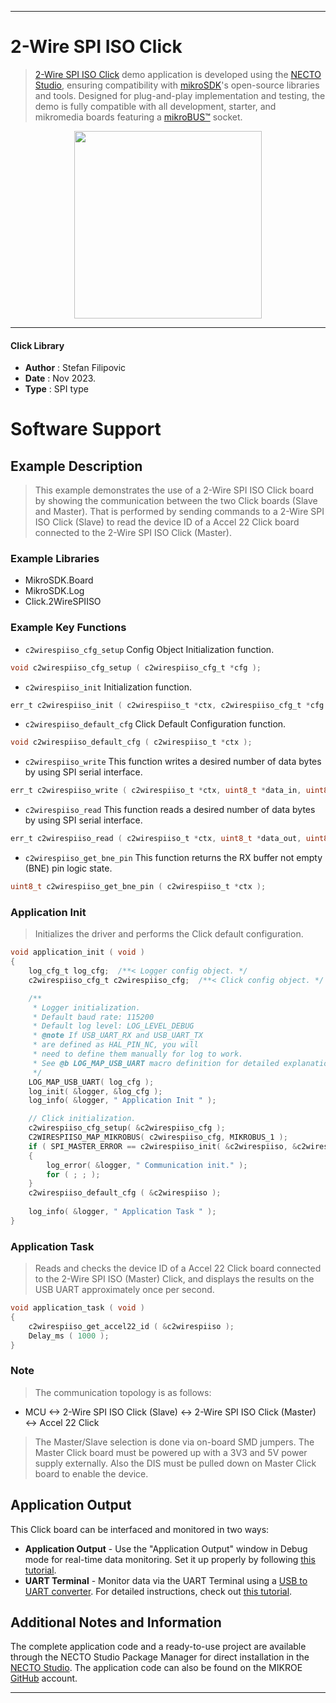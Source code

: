 
---
# 2-Wire SPI ISO Click

> [2-Wire SPI ISO Click](https://www.mikroe.com/?pid_product=MIKROE-6778) demo application is developed using
the [NECTO Studio](https://www.mikroe.com/necto), ensuring compatibility with [mikroSDK](https://www.mikroe.com/mikrosdk)'s
open-source libraries and tools. Designed for plug-and-play implementation and testing, the demo is fully compatible with
all development, starter, and mikromedia boards featuring a [mikroBUS&trade;](https://www.mikroe.com/mikrobus) socket.

<p align="center">
  <img src="https://www.mikroe.com/?pid_product=MIKROE-6778&image=1" height=300px>
</p>

---

#### Click Library

- **Author**        : Stefan Filipovic
- **Date**          : Nov 2023.
- **Type**          : SPI type

# Software Support

## Example Description

> This example demonstrates the use of a 2-Wire SPI ISO Click board by showing
the communication between the two Click boards (Slave and Master). That is performed by
sending commands to a 2-Wire SPI ISO Click (Slave) to read the device ID of a Accel 22
Click board connected to the 2-Wire SPI ISO Click (Master).

### Example Libraries

- MikroSDK.Board
- MikroSDK.Log
- Click.2WireSPIISO

### Example Key Functions

- `c2wirespiiso_cfg_setup` Config Object Initialization function.
```c
void c2wirespiiso_cfg_setup ( c2wirespiiso_cfg_t *cfg );
```

- `c2wirespiiso_init` Initialization function.
```c
err_t c2wirespiiso_init ( c2wirespiiso_t *ctx, c2wirespiiso_cfg_t *cfg );
```

- `c2wirespiiso_default_cfg` Click Default Configuration function.
```c
void c2wirespiiso_default_cfg ( c2wirespiiso_t *ctx );
```

- `c2wirespiiso_write` This function writes a desired number of data bytes by using SPI serial interface.
```c
err_t c2wirespiiso_write ( c2wirespiiso_t *ctx, uint8_t *data_in, uint8_t in_len );
```

- `c2wirespiiso_read` This function reads a desired number of data bytes by using SPI serial interface.
```c
err_t c2wirespiiso_read ( c2wirespiiso_t *ctx, uint8_t *data_out, uint8_t out_len );
```

- `c2wirespiiso_get_bne_pin` This function returns the RX buffer not empty (BNE) pin logic state.
```c
uint8_t c2wirespiiso_get_bne_pin ( c2wirespiiso_t *ctx );
```

### Application Init

> Initializes the driver and performs the Click default configuration.

```c
void application_init ( void )
{
    log_cfg_t log_cfg;  /**< Logger config object. */
    c2wirespiiso_cfg_t c2wirespiiso_cfg;  /**< Click config object. */

    /** 
     * Logger initialization.
     * Default baud rate: 115200
     * Default log level: LOG_LEVEL_DEBUG
     * @note If USB_UART_RX and USB_UART_TX 
     * are defined as HAL_PIN_NC, you will 
     * need to define them manually for log to work. 
     * See @b LOG_MAP_USB_UART macro definition for detailed explanation.
     */
    LOG_MAP_USB_UART( log_cfg );
    log_init( &logger, &log_cfg );
    log_info( &logger, " Application Init " );

    // Click initialization.
    c2wirespiiso_cfg_setup( &c2wirespiiso_cfg );
    C2WIRESPIISO_MAP_MIKROBUS( c2wirespiiso_cfg, MIKROBUS_1 );
    if ( SPI_MASTER_ERROR == c2wirespiiso_init( &c2wirespiiso, &c2wirespiiso_cfg ) )
    {
        log_error( &logger, " Communication init." );
        for ( ; ; );
    }
    c2wirespiiso_default_cfg ( &c2wirespiiso );
    
    log_info( &logger, " Application Task " );
}
```

### Application Task

> Reads and checks the device ID of a Accel 22 Click board connected to the 2-Wire SPI ISO
(Master) Click, and displays the results on the USB UART approximately once per second.

```c
void application_task ( void )
{
    c2wirespiiso_get_accel22_id ( &c2wirespiiso );
    Delay_ms ( 1000 );
}
```

### Note

> The communication topology is as follows: 
- MCU <-> 2-Wire SPI ISO Click (Slave) <-> 2-Wire SPI ISO Click (Master) <-> Accel 22 Click

> The Master/Slave selection is done via on-board SMD jumpers.
> The Master Click board must be powered up with a 3V3 and 5V power supply externally.
> Also the DIS must be pulled down on Master Click board to enable the device.

## Application Output

This Click board can be interfaced and monitored in two ways:
- **Application Output** - Use the "Application Output" window in Debug mode for real-time data monitoring.
Set it up properly by following [this tutorial](https://www.youtube.com/watch?v=ta5yyk1Woy4).
- **UART Terminal** - Monitor data via the UART Terminal using
a [USB to UART converter](https://www.mikroe.com/click/interface/usb?interface*=uart,uart). For detailed instructions,
check out [this tutorial](https://help.mikroe.com/necto/v2/Getting%20Started/Tools/UARTTerminalTool).

## Additional Notes and Information

The complete application code and a ready-to-use project are available through the NECTO Studio Package Manager for 
direct installation in the [NECTO Studio](https://www.mikroe.com/necto). The application code can also be found on
the MIKROE [GitHub](https://github.com/MikroElektronika/mikrosdk_click_v2) account.

---
